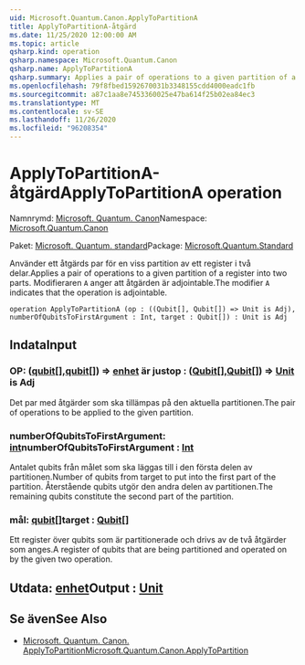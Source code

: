 ```yaml
---
uid: Microsoft.Quantum.Canon.ApplyToPartitionA
title: ApplyToPartitionA-åtgärd
ms.date: 11/25/2020 12:00:00 AM
ms.topic: article
qsharp.kind: operation
qsharp.namespace: Microsoft.Quantum.Canon
qsharp.name: ApplyToPartitionA
qsharp.summary: Applies a pair of operations to a given partition of a register into two parts. The modifier `A` indicates that the operation is adjointable.
ms.openlocfilehash: 79f8fbed1592670031b3348155cdd4000eadc1fb
ms.sourcegitcommit: a87c1aa8e7453360025e47ba614f25b02ea84ec3
ms.translationtype: MT
ms.contentlocale: sv-SE
ms.lasthandoff: 11/26/2020
ms.locfileid: "96208354"
---
```

# <a name="applytopartitiona-operation"></a><span data-ttu-id="60f96-102">ApplyToPartitionA-åtgärd</span><span class="sxs-lookup"><span data-stu-id="60f96-102">ApplyToPartitionA operation</span></span>

<span data-ttu-id="60f96-103">Namnrymd: [Microsoft. Quantum. Canon](xref:Microsoft.Quantum.Canon)</span><span class="sxs-lookup"><span data-stu-id="60f96-103">Namespace: [Microsoft.Quantum.Canon](xref:Microsoft.Quantum.Canon)</span></span>

<span data-ttu-id="60f96-104">Paket: [Microsoft. Quantum. standard](https://nuget.org/packages/Microsoft.Quantum.Standard)</span><span class="sxs-lookup"><span data-stu-id="60f96-104">Package: [Microsoft.Quantum.Standard](https://nuget.org/packages/Microsoft.Quantum.Standard)</span></span>


<span data-ttu-id="60f96-105">Använder ett åtgärds par för en viss partition av ett register i två delar.</span><span class="sxs-lookup"><span data-stu-id="60f96-105">Applies a pair of operations to a given partition of a register into two parts.</span></span>
<span data-ttu-id="60f96-106">Modifieraren `A` anger att åtgärden är adjointable.</span><span class="sxs-lookup"><span data-stu-id="60f96-106">The modifier `A` indicates that the operation is adjointable.</span></span>

```qsharp
operation ApplyToPartitionA (op : ((Qubit[], Qubit[]) => Unit is Adj), numberOfQubitsToFirstArgument : Int, target : Qubit[]) : Unit is Adj
```


## <a name="input"></a><span data-ttu-id="60f96-107">Indata</span><span class="sxs-lookup"><span data-stu-id="60f96-107">Input</span></span>

### <a name="op--qubitqubit--unit--is-adj"></a><span data-ttu-id="60f96-108">OP: ([qubit](xref:microsoft.quantum.lang-ref.qubit)[],[qubit](xref:microsoft.quantum.lang-ref.qubit)[]) => [enhet](xref:microsoft.quantum.lang-ref.unit)  är just</span><span class="sxs-lookup"><span data-stu-id="60f96-108">op : ([Qubit](xref:microsoft.quantum.lang-ref.qubit)[],[Qubit](xref:microsoft.quantum.lang-ref.qubit)[]) => [Unit](xref:microsoft.quantum.lang-ref.unit)  is Adj</span></span>

<span data-ttu-id="60f96-109">Det par med åtgärder som ska tillämpas på den aktuella partitionen.</span><span class="sxs-lookup"><span data-stu-id="60f96-109">The pair of operations to be applied to the given partition.</span></span>


### <a name="numberofqubitstofirstargument--int"></a><span data-ttu-id="60f96-110">numberOfQubitsToFirstArgument: [int](xref:microsoft.quantum.lang-ref.int)</span><span class="sxs-lookup"><span data-stu-id="60f96-110">numberOfQubitsToFirstArgument : [Int](xref:microsoft.quantum.lang-ref.int)</span></span>

<span data-ttu-id="60f96-111">Antalet qubits från målet som ska läggas till i den första delen av partitionen.</span><span class="sxs-lookup"><span data-stu-id="60f96-111">Number of qubits from target to put into the first part of the partition.</span></span>
<span data-ttu-id="60f96-112">Återstående qubits utgör den andra delen av partitionen.</span><span class="sxs-lookup"><span data-stu-id="60f96-112">The remaining qubits constitute the second part of the partition.</span></span>


### <a name="target--qubit"></a><span data-ttu-id="60f96-113">mål: [qubit](xref:microsoft.quantum.lang-ref.qubit)[]</span><span class="sxs-lookup"><span data-stu-id="60f96-113">target : [Qubit](xref:microsoft.quantum.lang-ref.qubit)[]</span></span>

<span data-ttu-id="60f96-114">Ett register över qubits som är partitionerade och drivs av de två åtgärder som anges.</span><span class="sxs-lookup"><span data-stu-id="60f96-114">A register of qubits that are being partitioned and operated on by the given two operation.</span></span>



## <a name="output--unit"></a><span data-ttu-id="60f96-115">Utdata: [enhet](xref:microsoft.quantum.lang-ref.unit)</span><span class="sxs-lookup"><span data-stu-id="60f96-115">Output : [Unit](xref:microsoft.quantum.lang-ref.unit)</span></span>



## <a name="see-also"></a><span data-ttu-id="60f96-116">Se även</span><span class="sxs-lookup"><span data-stu-id="60f96-116">See Also</span></span>

- [<span data-ttu-id="60f96-117">Microsoft. Quantum. Canon. ApplyToPartition</span><span class="sxs-lookup"><span data-stu-id="60f96-117">Microsoft.Quantum.Canon.ApplyToPartition</span></span>](xref:Microsoft.Quantum.Canon.ApplyToPartition)